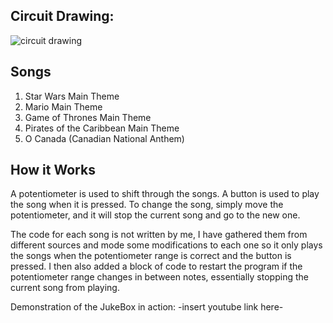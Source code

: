 ## Circuit Drawing: 

![circuit drawing](https://user-images.githubusercontent.com/29009445/29200997-2b7ee5f4-7e28-11e7-8d6e-a9bf3de054d5.png)

## Songs
1. Star Wars Main Theme 
2. Mario Main Theme 
2. Game of Thrones Main Theme 
4. Pirates of the Caribbean Main Theme 
5. O Canada (Canadian National Anthem)

## How it Works 
A potentiometer is used to shift through the songs. 
A button is used to play the song when it is pressed. 
To change the song, simply move the potentiometer, and it will stop the current song and go to the new one. 

The code for each song is not written by me, I have gathered them from different sources and mode some modifications to each one 
so it only plays the songs when the potentiometer range is correct and the button is pressed. I then also added a block of code to 
restart the program if the potentiometer range changes in between notes, essentially stopping the current song from playing.


Demonstration of the JukeBox in action: -insert youtube link here- 





